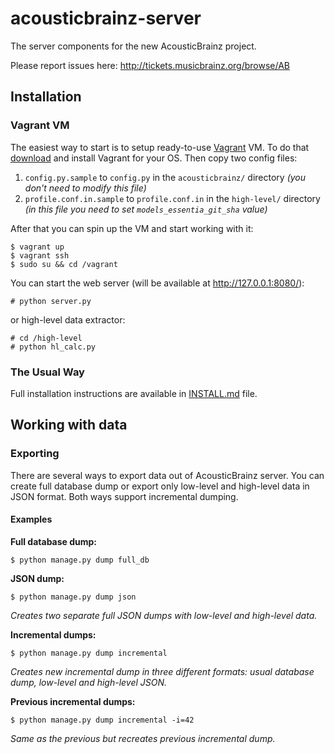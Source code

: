 acousticbrainz-server
=====================

The server components for the new AcousticBrainz project.

Please report issues here: http://tickets.musicbrainz.org/browse/AB


## Installation

### Vagrant VM

The easiest way to start is to setup ready-to-use [Vagrant](https://www.vagrantup.com/)
VM. To do that [download](https://www.vagrantup.com/downloads.html) and install
Vagrant for your OS. Then copy two config files:

1. `config.py.sample` to `config.py` in the `acousticbrainz/` directory *(you
don't need to modify this file)*
2. `profile.conf.in.sample` to `profile.conf.in` in the `high-level/` directory
*(in this file you need to set `models_essentia_git_sha` value)*

After that you can spin up the VM and start working with it:

    $ vagrant up
    $ vagrant ssh
    $ sudo su && cd /vagrant

You can start the web server (will be available at http://127.0.0.1:8080/):

    # python server.py

or high-level data extractor:

    # cd /high-level
    # python hl_calc.py

### The Usual Way

Full installation instructions are available in [INSTALL.md](https://github.com/metabrainz/acousticbrainz-server/blob/master/INSTALL.md) file.


## Working with data

### Exporting

There are several ways to export data out of AcousticBrainz server. You can
create full database dump or export only low-level and high-level data in JSON
format. Both ways support incremental dumping.

#### Examples

**Full database dump:**

    $ python manage.py dump full_db

**JSON dump:**

    $ python manage.py dump json

*Creates two separate full JSON dumps with low-level and high-level data.*

**Incremental dumps:**

    $ python manage.py dump incremental

*Creates new incremental dump in three different formats: usual database dump,
low-level and high-level JSON.*

**Previous incremental dumps:**

    $ python manage.py dump incremental -i=42

*Same as the previous but recreates previous incremental dump.*
